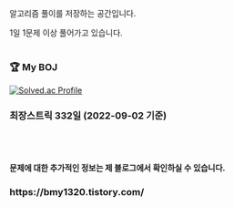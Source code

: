 알고리즘 풀이를 저장하는 공간입니다.

1일 1문제 이상 풀어가고 있습니다.
<br/><br/>
<h3> 🏆 My BOJ</h3>
 
 [![Solved.ac Profile](http://mazassumnida.wtf/api/v2/generate_badge?boj=bmy1320)](https://solved.ac/bmy1320/)


<h3>최장스트릭 332일 (2022-09-02 기준) </h3>
<br/><br/>

<h4>문제에 대한 추가적인 정보는 제 블로그에서 확인하실 수 있습니다.</h4>
<h3>https://bmy1320.tistory.com/</h3>

